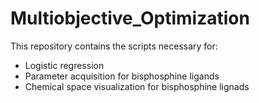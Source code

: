 # Multiobjective_Optimization

This repository contains the scripts necessary for:
- Logistic regression
- Parameter acquisition for bisphosphine ligands
- Chemical space visualization for bisphosphine lignads
